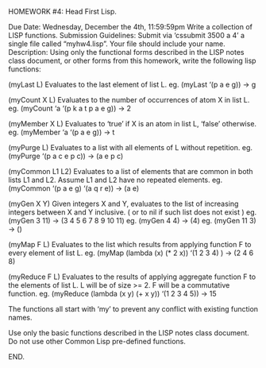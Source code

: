 HOMEWORK #4:
Head First Lisp.

Due Date:  Wednesday, December the 4th, 11:59:59pm
Write a collection of LISP functions. 
Submission Guidelines:
Submit via ‘cssubmit 3500 a 4’ a single file called “myhw4.lisp”.  Your file should include your name.  
Description:
Using only the functional forms described in the LISP notes class document, or other forms from this homework, write the following lisp functions: 

(myLast L)
	Evaluates to the last element of list L.
	eg.  (myLast ‘(p a e g))  →  g

(myCount X L)
	Evaluates to the number of occurrences of atom X in list L.
	eg.  (myCount ‘a ‘(p k a t p a e g))  →  2

(myMember X L)
	Evaluates to ‘true’ if X is an atom in list L, ‘false’ otherwise.
	eg.  (myMember ‘a ‘(p a e g))  →  t

(myPurge L)
	Evaluates to a list with all elements of  L without repetition.
	eg.  (myPurge ‘(p a c e p c))  →  (a e p c)



(myCommon L1 L2)
	Evaluates to a list of elements that are common in both lists L1 and L2.
	Assume L1 and L2 have no repeated elements.
	eg.  (myCommon ‘(p a e g) ‘(a q r e))  →  (a e)

(myGen X Y)
Given integers X and Y, evaluates to the list of increasing integers between X and Y inclusive. ( or to  nil  if such list does not exist )
	eg.  (myGen 3 11)  →  (3 4 5 6 7 8 9 10 11)
	eg.  (myGen 4 4)  →  (4)
	eg.  (myGen 11 3)  →  ()

(myMap F L)
	Evaluates to the list which results from applying function F to every element of list L.
	eg.  (myMap (lambda (x) (* 2 x)) ‘(1 2 3 4) )  →  (2 4 6 8)

(myReduce F L)
	Evaluates to the results of applying aggregate function F to the elements of list L. 
L will be of size >= 2. 
F will be a commutative function.
	eg.  (myReduce (lambda (x y) (+ x y)) ‘(1 2 3 4 5))  →  15

The functions all start with  ‘my’  to prevent any conflict with existing function names. 

Use only the basic functions described in the LISP notes class document.
Do not use other Common Lisp pre-defined functions.

END.
